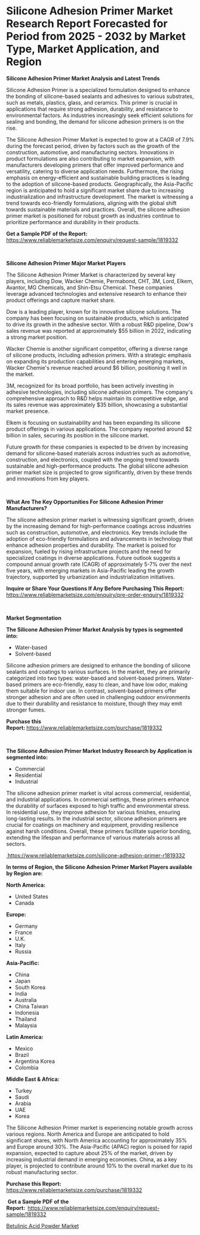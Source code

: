 <p><h1>Silicone Adhesion Primer Market Research Report Forecasted for Period from 2025 -  2032 by Market Type, Market Application, and Region</h1></p><p><strong>Silicone Adhesion Primer Market Analysis and Latest Trends</strong></p>
<p><p>Silicone Adhesion Primer is a specialized formulation designed to enhance the bonding of silicone-based sealants and adhesives to various substrates, such as metals, plastics, glass, and ceramics. This primer is crucial in applications that require strong adhesion, durability, and resistance to environmental factors. As industries increasingly seek efficient solutions for sealing and bonding, the demand for silicone adhesion primers is on the rise.</p><p>The Silicone Adhesion Primer Market is expected to grow at a CAGR of 7.9% during the forecast period, driven by factors such as the growth of the construction, automotive, and manufacturing sectors. Innovations in product formulations are also contributing to market expansion, with manufacturers developing primers that offer improved performance and versatility, catering to diverse application needs. Furthermore, the rising emphasis on energy-efficient and sustainable building practices is leading to the adoption of silicone-based products. Geographically, the Asia-Pacific region is anticipated to hold a significant market share due to increasing industrialization and infrastructure development. The market is witnessing a trend towards eco-friendly formulations, aligning with the global shift towards sustainable materials and practices. Overall, the silicone adhesion primer market is positioned for robust growth as industries continue to prioritize performance and durability in their products.</p></p>
<p><strong>Get a Sample PDF of the Report:&nbsp;</strong> <a href="https://www.reliablemarketsize.com/enquiry/request-sample/1819332?utm_campaign=2281&utm_medium=2&utm_source=Github&utm_content=ia&utm_term=03042025&utm_id=silicone-adhesion-primer">https://www.reliablemarketsize.com/enquiry/request-sample/1819332</a></p>
<p>&nbsp;</p>
<p><strong>Silicone Adhesion Primer Major Market Players</strong></p>
<p><p>The Silicone Adhesion Primer Market is characterized by several key players, including Dow, Wacker Chemie, Permabond, CHT, 3M, Lord, Elkem, Avantor, MG Chemicals, and Shin-Etsu Chemical. These companies leverage advanced technologies and extensive research to enhance their product offerings and capture market share.</p><p>Dow is a leading player, known for its innovative silicone solutions. The company has been focusing on sustainable products, which is anticipated to drive its growth in the adhesive sector. With a robust R&D pipeline, Dow's sales revenue was reported at approximately $55 billion in 2022, indicating a strong market position.</p><p>Wacker Chemie is another significant competitor, offering a diverse range of silicone products, including adhesion primers. With a strategic emphasis on expanding its production capabilities and entering emerging markets, Wacker Chemie's revenue reached around $6 billion, positioning it well in the market.</p><p>3M, recognized for its broad portfolio, has been actively investing in adhesive technologies, including silicone adhesion primers. The company's comprehensive approach to R&D helps maintain its competitive edge, and its sales revenue was approximately $35 billion, showcasing a substantial market presence.</p><p>Elkem is focusing on sustainability and has been expanding its silicone product offerings in various applications. The company reported around $2 billion in sales, securing its position in the silicone market.</p><p>Future growth for these companies is expected to be driven by increasing demand for silicone-based materials across industries such as automotive, construction, and electronics, coupled with the ongoing trend towards sustainable and high-performance products. The global silicone adhesion primer market size is projected to grow significantly, driven by these trends and innovations from key players.</p></p>
<p>&nbsp;</p>
<p><strong>What Are The Key Opportunities For Silicone Adhesion Primer Manufacturers?</strong></p>
<p><p>The silicone adhesion primer market is witnessing significant growth, driven by the increasing demand for high-performance coatings across industries such as construction, automotive, and electronics. Key trends include the adoption of eco-friendly formulations and advancements in technology that enhance adhesion properties and durability. The market is poised for expansion, fueled by rising infrastructure projects and the need for specialized coatings in diverse applications. Future outlook suggests a compound annual growth rate (CAGR) of approximately 5-7% over the next five years, with emerging markets in Asia-Pacific leading the growth trajectory, supported by urbanization and industrialization initiatives.</p></p>
<p><strong>Inquire or Share Your Questions If Any Before Purchasing This Report:</strong> <a href="https://www.reliablemarketsize.com/enquiry/pre-order-enquiry/1819332?utm_campaign=2281&utm_medium=2&utm_source=Github&utm_content=ia&utm_term=03042025&utm_id=silicone-adhesion-primer">https://www.reliablemarketsize.com/enquiry/pre-order-enquiry/1819332</a></p>
<p>&nbsp;</p>
<p><strong>Market Segmentation</strong></p>
<p><strong>The Silicone Adhesion Primer Market Analysis by types is segmented into:</strong></p>
<p><ul><li>Water-based</li><li>Solvent-based</li></ul></p>
<p><p>Silicone adhesion primers are designed to enhance the bonding of silicone sealants and coatings to various surfaces. In the market, they are primarily categorized into two types: water-based and solvent-based primers. Water-based primers are eco-friendly, easy to clean, and have low odor, making them suitable for indoor use. In contrast, solvent-based primers offer stronger adhesion and are often used in challenging outdoor environments due to their durability and resistance to moisture, though they may emit stronger fumes.</p></p>
<p><strong>Purchase this Report:&nbsp;</strong><a href="https://www.reliablemarketsize.com/purchase/1819332?utm_campaign=2281&utm_medium=2&utm_source=Github&utm_content=ia&utm_term=03042025&utm_id=silicone-adhesion-primer">https://www.reliablemarketsize.com/purchase/1819332</a></p>
<p>&nbsp;</p>
<p><strong>The Silicone Adhesion Primer Market Industry Research by Application is segmented into:</strong></p>
<p><ul><li>Commercial</li><li>Residential</li><li>Industrial</li></ul></p>
<p><p>The silicone adhesion primer market is vital across commercial, residential, and industrial applications. In commercial settings, these primers enhance the durability of surfaces exposed to high traffic and environmental stress. In residential use, they improve adhesion for various finishes, ensuring long-lasting results. In the industrial sector, silicone adhesion primers are crucial for coatings on machinery and equipment, providing resilience against harsh conditions. Overall, these primers facilitate superior bonding, extending the lifespan and performance of various materials across all sectors.</p></p>
<p><a href="https://www.reliablemarketsize.com/silicone-adhesion-primer-r1819332?utm_campaign=2281&utm_medium=2&utm_source=Github&utm_content=ia&utm_term=03042025&utm_id=silicone-adhesion-primer">&nbsp;https://www.reliablemarketsize.com/silicone-adhesion-primer-r1819332</a></p>
<p><strong>In terms of Region, the Silicone Adhesion Primer Market Players available by Region are:</strong></p>
<p>
    <p> <strong> North America: </strong>
        <ul>
            <li>United States</li>
            <li>Canada</li>
        </ul>
        </p> 
    <p> <strong> Europe: </strong>
        <ul>
            <li>Germany</li>
            <li>France</li>
            <li>U.K.</li>
            <li>Italy</li>
            <li>Russia</li>
        </ul>
        </p> 
    <p> <strong> Asia-Pacific: </strong>
        <ul>
            <li>China</li>
            <li>Japan</li>
            <li>South Korea</li>
            <li>India</li>
            <li>Australia</li>
            <li>China Taiwan</li>
            <li>Indonesia</li>
            <li>Thailand</li>
            <li>Malaysia</li>
        </ul>
        </p> 
    <p> <strong> Latin America: </strong>
        <ul>
            <li>Mexico</li>
            <li>Brazil</li>
            <li>Argentina Korea</li>
            <li>Colombia</li>
        </ul>
        </p> 
    <p> <strong> Middle East & Africa: </strong>
        <ul>
            <li>Turkey</li>
            <li>Saudi</li>
            <li>Arabia</li>
            <li>UAE</li>
            <li>Korea</li>
        </ul>
    </p>
    </p>
<p><p>The Silicone Adhesion Primer market is experiencing notable growth across various regions. North America and Europe are anticipated to hold significant shares, with North America accounting for approximately 35% and Europe around 30%. The Asia-Pacific (APAC) region is poised for rapid expansion, expected to capture about 25% of the market, driven by increasing industrial demand in emerging economies. China, as a key player, is projected to contribute around 10% to the overall market due to its robust manufacturing sector.</p></p>
<p><strong>Purchase this Report: </strong><a href="https://www.reliablemarketsize.com/purchase/1819332?utm_campaign=2281&utm_medium=2&utm_source=Github&utm_content=ia&utm_term=03042025&utm_id=silicone-adhesion-primer">https://www.reliablemarketsize.com/purchase/1819332</a></p>
<p>&nbsp;<strong>Get a Sample PDF of the Report:&nbsp;&nbsp;</strong><a href="https://www.reliablemarketsize.com/enquiry/request-sample/1819332?utm_campaign=2281&utm_medium=2&utm_source=Github&utm_content=ia&utm_term=03042025&utm_id=silicone-adhesion-primer">https://www.reliablemarketsize.com/enquiry/request-sample/1819332</a></p>
<p><strong></strong></p>
<p><p><a href="https://github.com/gullattedenna/Market-Research-Report-List-1/blob/main/betulinic-acid-powder-market.md?utm_campaign=2281&utm_medium=2&utm_source=Github&utm_content=ia&utm_term=03042025&utm_id=silicone-adhesion-primer">Betulinic Acid Powder Market</a></p></p>